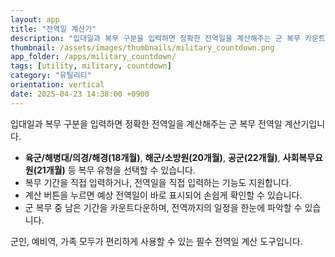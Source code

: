 ```yaml
---
layout: app
title: "전역일 계산기"
description: "입대일과 복무 구분을 입력하면 정확한 전역일을 계산해주는 군 복무 카운트다운 도구"
thumbnail: /assets/images/thumbnails/military_countdown.png
app_folder: /apps/military_countdown/
tags: [utility, military, countdown]
category: "유틸리티"
orientation: vertical
date: 2025-04-23 14:38:00 +0900
---
```


입대일과 복무 구분을 입력하면 정확한 전역일을 계산해주는 군 복무 전역일 계산기입니다.

- **육군/해병대/의경/해경(18개월)**, **해군/소방원(20개월)**, **공군(22개월)**, **사회복무요원(21개월)** 등 복무 유형을 선택할 수 있습니다.
- 복무 기간을 직접 입력하거나, 전역일을 직접 입력하는 기능도 지원합니다.
- 계산 버튼을 누르면 예상 전역일이 바로 표시되어 손쉽게 확인할 수 있습니다.
- 군 복무 중 남은 기간을 카운트다운하며, 전역까지의 일정을 한눈에 파악할 수 있습니다.

군인, 예비역, 가족 모두가 편리하게 사용할 수 있는 필수 전역일 계산 도구입니다.
